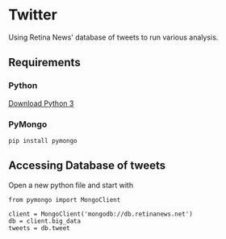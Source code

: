 # Twitter

Using Retina News' database of tweets to run various analysis.

## Requirements

### Python

[Download Python 3](https://www.python.org/downloads/)

### PyMongo

```pip install pymongo```

## Accessing Database of tweets

Open a new python file and start with

<pre><code>from pymongo import MongoClient

client = MongoClient('mongodb://db.retinanews.net')
db = client.big_data
tweets = db.tweet</code></pre>

